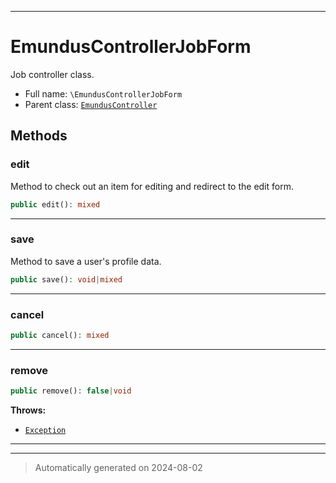 ***

# EmundusControllerJobForm

Job controller class.



* Full name: `\EmundusControllerJobForm`
* Parent class: [`EmundusController`](./EmundusController.md)




## Methods


### edit

Method to check out an item for editing and redirect to the edit form.

```php
public edit(): mixed
```












***

### save

Method to save a user's profile data.

```php
public save(): void|mixed
```












***

### cancel



```php
public cancel(): mixed
```












***

### remove



```php
public remove(): false|void
```











**Throws:**

- [`Exception`](./Exception.md)



***


***
> Automatically generated on 2024-08-02
